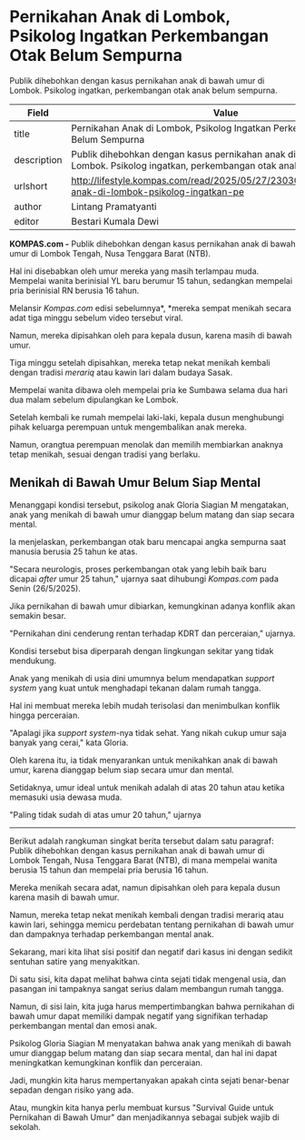 # Pernikahan Anak di Lombok, Psikolog Ingatkan Perkembangan Otak Belum Sempurna

Publik dihebohkan dengan kasus pernikahan anak di bawah umur di Lombok. Psikolog ingatkan, perkembangan otak anak belum sempurna.

| Field       | Value                                                       |
|-------------|-------------------------------------------------------------|
| title       | Pernikahan Anak di Lombok, Psikolog Ingatkan Perkembangan Otak Belum Sempurna |
| description | Publik dihebohkan dengan kasus pernikahan anak di bawah umur di Lombok. Psikolog ingatkan, perkembangan otak anak belum sempurna. |
| urlshort    | http://lifestyle.kompas.com/read/2025/05/27/230300620/pernikahan-anak-di-lombok-psikolog-ingatkan-pe |
| author      | Lintang Pramatyanti |
| editor      | Bestari Kumala Dewi |

**KOMPAS.com -** Publik dihebohkan dengan kasus pernikahan anak di bawah umur di Lombok Tengah, Nusa Tenggara Barat (NTB).

Hal ini disebabkan oleh umur mereka yang masih terlampau muda. Mempelai wanita berinisial YL baru berumur 15 tahun, sedangkan mempelai pria berinisial RN berusia 16 tahun.

Melansir *Kompas.com* edisi sebelumnya*, *mereka sempat menikah secara adat tiga minggu sebelum video tersebut viral.

Namun, mereka dipisahkan oleh para kepala dusun, karena masih di bawah umur.

Tiga minggu setelah dipisahkan, mereka tetap nekat menikah kembali dengan tradisi *merariq* atau kawin lari dalam budaya Sasak.

Mempelai wanita dibawa oleh mempelai pria ke Sumbawa selama dua hari dua malam sebelum dipulangkan ke Lombok.

Setelah kembali ke rumah mempelai laki-laki, kepala dusun menghubungi pihak keluarga perempuan untuk mengembalikan anak mereka.

Namun, orangtua perempuan menolak dan memilih membiarkan anaknya tetap menikah, sesuai dengan tradisi yang berlaku.

## Menikah di Bawah Umur Belum Siap Mental

Menanggapi kondisi tersebut, psikolog anak Gloria Siagian M mengatakan, anak yang menikah di bawah umur dianggap belum matang dan siap secara mental.

Ia menjelaskan, perkembangan otak baru mencapai angka sempurna saat manusia berusia 25 tahun ke atas.

"Secara neurologis, proses perkembangan otak yang lebih baik baru dicapai *after* umur 25 tahun," ujarnya saat dihubungi *Kompas.com* pada Senin (26/5/2025).

Jika pernikahan di bawah umur dibiarkan, kemungkinan adanya konflik akan semakin besar.

"Pernikahan dini cenderung rentan terhadap KDRT dan perceraian," ujarnya.

Kondisi tersebut bisa diperparah dengan lingkungan sekitar yang tidak mendukung.

Anak yang menikah di usia dini umumnya belum mendapatkan *support system* yang kuat untuk menghadapi tekanan dalam rumah tangga.

Hal ini membuat mereka lebih mudah terisolasi dan menimbulkan konflik hingga perceraian.

"Apalagi jika *support system*-nya tidak sehat. Yang nikah cukup umur saja banyak yang cerai," kata Gloria.

Oleh karena itu, ia tidak menyarankan untuk menikahkan anak di bawah umur, karena dianggap belum siap secara umur dan mental.

Setidaknya, umur ideal untuk menikah adalah di atas 20 tahun atau ketika memasuki usia dewasa muda.

"Paling tidak sudah di atas umur 20 tahun," ujarnya

---
Berikut adalah rangkuman singkat berita tersebut dalam satu paragraf: Publik dihebohkan dengan kasus pernikahan anak di bawah umur di Lombok Tengah, Nusa Tenggara Barat (NTB), di mana mempelai wanita berusia 15 tahun dan mempelai pria berusia 16 tahun.

 Mereka menikah secara adat, namun dipisahkan oleh para kepala dusun karena masih di bawah umur.

 Namun, mereka tetap nekat menikah kembali dengan tradisi merariq atau kawin lari, sehingga memicu perdebatan tentang pernikahan di bawah umur dan dampaknya terhadap perkembangan mental anak.



Sekarang, mari kita lihat sisi positif dan negatif dari kasus ini dengan sedikit sentuhan satire yang menyakitkan.

 Di satu sisi, kita dapat melihat bahwa cinta sejati tidak mengenal usia, dan pasangan ini tampaknya sangat serius dalam membangun rumah tangga.

 Namun, di sisi lain, kita juga harus mempertimbangkan bahwa pernikahan di bawah umur dapat memiliki dampak negatif yang signifikan terhadap perkembangan mental dan emosi anak.

 Psikolog Gloria Siagian M menyatakan bahwa anak yang menikah di bawah umur dianggap belum matang dan siap secara mental, dan hal ini dapat meningkatkan kemungkinan konflik dan perceraian.

 Jadi, mungkin kita harus mempertanyakan apakah cinta sejati benar-benar sepadan dengan risiko yang ada.

 Atau, mungkin kita hanya perlu membuat kursus "Survival Guide untuk Pernikahan di Bawah Umur" dan menjadikannya sebagai subjek wajib di sekolah.

